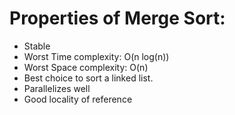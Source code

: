 # Properties of Merge Sort:
  - Stable
  - Worst Time complexity: O(n log(n))
  - Worst Space complexity: O(n)
  - Best choice to sort a linked list.
  - Parallelizes well
  - Good locality of reference
